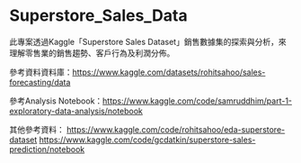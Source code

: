 # Superstore_Sales_Data
此專案透過Kaggle「Superstore Sales Dataset」銷售數據集的探索與分析，來理解零售業的銷售趨勢、客戶行為及利潤分佈。

參考資料資料庫：https://www.kaggle.com/datasets/rohitsahoo/sales-forecasting/data

參考Analysis Notebook：https://www.kaggle.com/code/samruddhim/part-1-exploratory-data-analysis/notebook

其他參考資料：
https://www.kaggle.com/code/rohitsahoo/eda-superstore-dataset
https://www.kaggle.com/code/gcdatkin/superstore-sales-prediction/notebook
